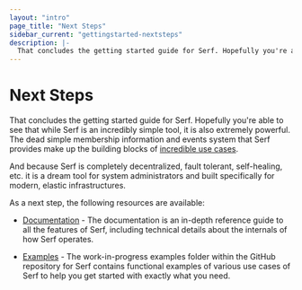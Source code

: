 ```yaml
---
layout: "intro"
page_title: "Next Steps"
sidebar_current: "gettingstarted-nextsteps"
description: |-
  That concludes the getting started guide for Serf. Hopefully you're able to see that while Serf is an incredibly simple tool, it is also extremely powerful. The dead simple membership information and events system that Serf provides make up the building blocks of incredible use cases.
---
```


# Next Steps

That concludes the getting started guide for Serf. Hopefully you're able to
see that while Serf is an incredibly simple tool, it is also extremely
powerful. The dead simple membership information and events system that
Serf provides make up the building blocks of [incredible use cases](/intro/use-cases.html).

And because Serf is completely decentralized, fault tolerant, self-healing,
etc. it is a dream tool for system administrators and built specifically
for modern, elastic infrastructures.

As a next step, the following resources are available:

* [Documentation](/docs/index.html) - The documentation is an in-depth reference
  guide to all the features of Serf, including technical details about the
  internals of how Serf operates.

* [Examples](https://github.com/richit-ai/serf/tree/master/demo) - The work-in-progress examples folder within the GitHub
  repository for Serf contains functional examples of various use cases
  of Serf to help you get started with exactly what you need.
